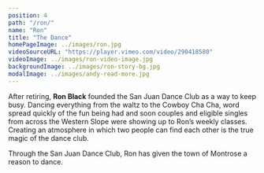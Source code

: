 ```yaml
---
position: 4
path: "/ron/"
name: "Ron"
title: "The Dance"
homePageImage: ../images/ron.jpg
videoSourceURL: "https://player.vimeo.com/video/290418580"
videoImage: ../images/ron-video-image.jpg
backgroundImage: ../images/ron-story-bg.jpg
modalImage: ../images/andy-read-more.jpg
---
```

After retiring, **Ron Black** founded the San Juan Dance Club as a way to keep busy. Dancing everything from the waltz to the Cowboy Cha Cha, word spread quickly of the fun being had and soon couples and eligible singles from across the Western Slope were showing up to Ron’s weekly classes. Creating an atmosphere in which two people can find each other is the true magic of the dance club. 

Through the San Juan Dance Club, Ron has given the town of Montrose a reason to dance.